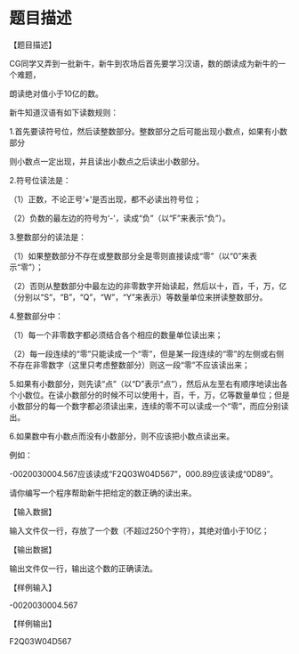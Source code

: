 # 题目描述


<p>
	【题目描述】
</p>
<p>
	CG同学又弄到一批新牛，新牛到农场后首先要学习汉语，数的朗读成为新牛的一个难题，
</p>
<p>
	朗读绝对值小于10亿的数。
</p>
<p>
	新牛知道汉语有如下读数规则：
</p>
<p>
	1.首先要读符号位，然后读整数部分。整数部分之后可能出现小数点，如果有小数部分
</p>
<p>
	则小数点一定出现，并且读出小数点之后读出小数部分。
</p>
<p>
	2.符号位读法是：
</p>
<p>
	（1）正数，不论正号‘+&#39;是否出现，都不必读出符号位；
</p>
<p>
	（2）负数的最左边的符号为‘-&#39;，读成“负”（以“F”来表示“负”）。
</p>
<p>
	3.整数部分的读法是：
</p>
<p>
	（1）如果整数部分不存在或整数部分全是零则直接读成“零”（以“0”来表示“零”）；
</p>
<p>
	（2）否则从整数部分中最左边的非零数字开始读起，然后以十，百，千，万，亿（分别以“S“，“B”，“Q”，“W”，“Y”来表示）等数量单位来拼读整数部分。
</p>
<p>
	4.整数部分中：
</p>
<p>
	（1）每一个非零数字都必须结合各个相应的数量单位读出来；
</p>
<p>
	（2）每一段连续的“零”只能读成一个“零”，但是某一段连续的“零”的左侧或右侧不存在非零数字（这里只考虑整数部分）则这一段“零”不应该读出来；
</p>
<p>
	5.如果有小数部分，则先读“点”（以“D”表示“点”），然后从左至右有顺序地读出各个小数位。在读小数部分的时候不可以使用十，百，千，万，亿等数量单位；但是小数部分的每一个数字都必须读出来，连续的零不可以读成一个“零”，而应分别读出。
</p>
<p>
	6.如果数中有小数点而没有小数部分，则不应该把小数点读出来。
</p>
<p>
	例如：
</p>
<p>
	-0020030004.567应该读成“F2Q03W04D567”，000.89应该读成“0D89”。
</p>
<p>
	请你编写一个程序帮助新牛把给定的数正确的读出来。
</p>
<p>
	【输入数据】
</p>
<p>
	输入文件仅一行，存放了一个数（不超过250个字符），其绝对值小于10亿；
</p>
<p>
	【输出数据】
</p>
<p>
	输出文件仅一行，输出这个数的正确读法。
</p>
<p>
	【样例输入】
</p>
<p>
	-0020030004.567
</p>
<p>
	【样例输出】
</p>
<p>
	F2Q03W04D567
</p>
<p>
	<br/>
</p>
